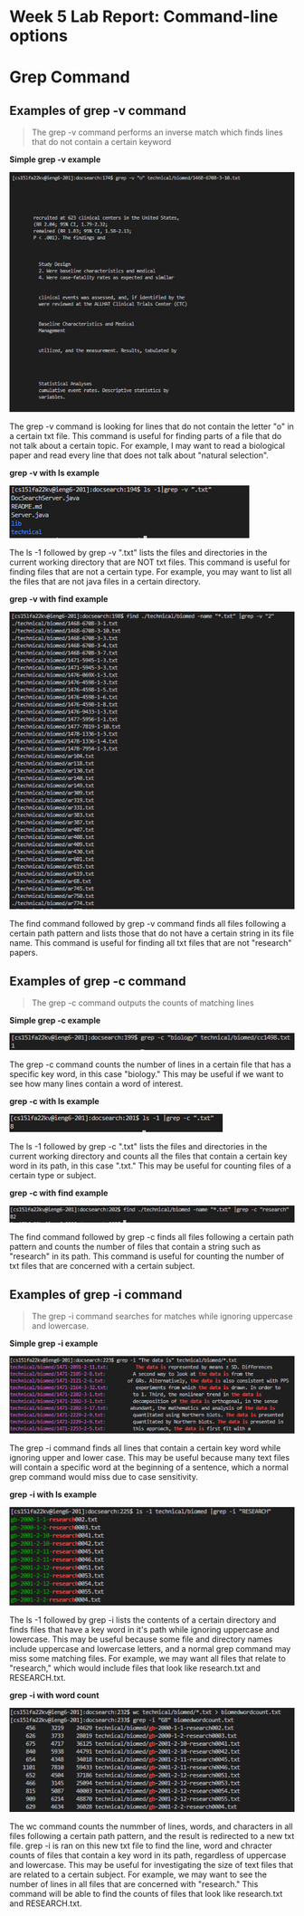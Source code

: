 # Week 5 Lab Report: Command-line options

# Grep Command

## Examples of grep -v command

> The grep -v command performs an inverse match which finds lines that do not contain a certain keyword

**Simple grep -v example**

![Image](grep-v.PNG)

The grep -v command is looking for lines that do not contain the letter "o" in a certain txt file. This command is useful for finding parts of a file that do not talk about a certain topic. For example, I may want to read a biological paper and read every line that does not talk about "natural selection".

**grep -v with ls example**

![Image](grep-vwithls.PNG)

The ls -1 followed by grep -v ".txt" lists the files and directories in the current working directory that are NOT txt files. This command is useful for finding files that are not a certain type. For example, you may want to list all the files that are not java files in a certain directory.

**grep -v with find example**

![Image](grep-vwithfind.PNG)

The find command followed by grep -v command finds all files following a certain path pattern and lists those that do not have a certain string in its file name. This command is useful for finding all txt files that are not "research" papers.

## Examples of grep -c command

> The grep -c command outputs the counts of matching lines

**Simple grep -c example**

![Image](grep-c.PNG)

The grep -c command counts the number of lines in a certain file that has a specific key word, in this case "biology." This may be useful if we want to see how many lines contain a word of interest.

**grep -c with ls example**

![Image](grep-cwithls.PNG)

The ls -1 followed by grep -c ".txt" lists the files and directories in the current working directory and counts all the files that contain a certain key word in its path, in this case ".txt." This may be useful for counting files of a certain type or subject.

**grep -c with find example**

![Image](grep-cwithfind.PNG)

The find command followed by grep -c finds all files following a certain path pattern and counts the number of files that contain a string such as "research" in its path. This command is useful for counting the number of txt files that are concerned with a certain subject.

## Examples of grep -i command

> The grep -i command searches for matches while ignoring uppercase and lowercase.

**Simple grep -i example**

![Image](grep-i.PNG)

The grep -i command finds all lines that contain a certain key word while ignoring upper and lower case. This may be useful because many text files will contain a specific word at the beginning of a sentence, which a normal grep command would miss due to case sensitivity.

**grep -i with ls example**

![Image](grep-iwithls.PNG)

The ls -1 followed by grep -i lists the contents of a certain directory and finds files that have a key word in it's path while ignoring uppercase and lowercase. This may be useful because some file and directory names include uppercase and lowercase letters, and a normal grep command may miss some matching files. For example, we may want all files that relate to "research," which would include files that look like research.txt and RESEARCH.txt.

**grep -i with word count**

![Image](grep-iwithwc.PNG)

The wc command counts the nummber of lines, words, and characters in all files following a certain path pattern, and the result is redirected to a new txt file. grep -i is ran on this new txt file to find the line, word and chracter counts of files that contain a key word in its path, regardless of uppercase and lowercase. This may be useful for investigating the size of text files that are related to a certain subject. For example, we may want to see the number of lines in all files that are concerned with "research." This command will be able to find the counts of files that look like research.txt and RESEARCH.txt.
